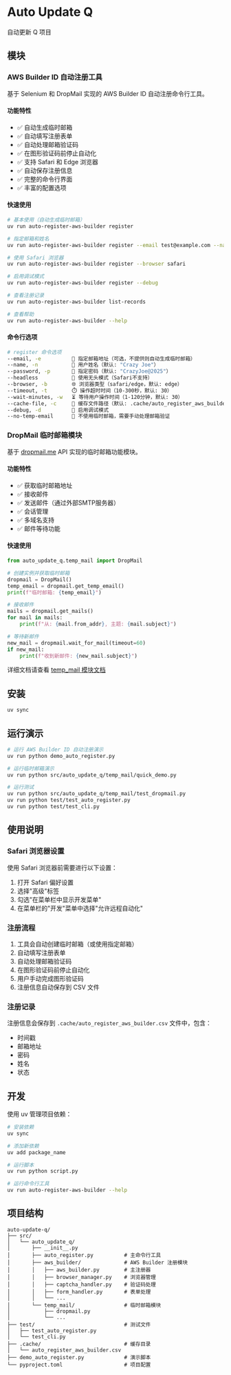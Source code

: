# Auto Update Q

自动更新 Q 项目

## 模块

### AWS Builder ID 自动注册工具

基于 Selenium 和 DropMail 实现的 AWS Builder ID 自动注册命令行工具。

#### 功能特性

- ✅ 自动生成临时邮箱
- ✅ 自动填写注册表单
- ✅ 自动处理邮箱验证码
- ✅ 在图形验证码前停止自动化
- ✅ 支持 Safari 和 Edge 浏览器
- ✅ 自动保存注册信息
- ✅ 完整的命令行界面
- ✅ 丰富的配置选项

#### 快速使用

```bash
# 基本使用（自动生成临时邮箱）
uv run auto-register-aws-builder register

# 指定邮箱和姓名
uv run auto-register-aws-builder register --email test@example.com --name "John Doe"

# 使用 Safari 浏览器
uv run auto-register-aws-builder register --browser safari

# 启用调试模式
uv run auto-register-aws-builder register --debug

# 查看注册记录
uv run auto-register-aws-builder list-records

# 查看帮助
uv run auto-register-aws-builder --help
```

#### 命令行选项

```bash
# register 命令选项
--email, -e          📧 指定邮箱地址（可选，不提供则自动生成临时邮箱）
--name, -n           👤 用户姓名（默认: "Crazy Joe"）
--password, -p       🔐 指定密码（默认: "CrazyJoe@2025"）
--headless           👻 使用无头模式（Safari不支持）
--browser, -b        🌐 浏览器类型（safari/edge，默认: edge）
--timeout, -t        ⏱️ 操作超时时间（10-300秒，默认: 30）
--wait-minutes, -w   ⏳ 等待用户操作时间（1-120分钟，默认: 30）
--cache-file, -c     💾 缓存文件路径（默认: .cache/auto_register_aws_builder.csv）
--debug, -d          🐛 启用调试模式
--no-temp-email      🚫 不使用临时邮箱，需要手动处理邮箱验证
```

### DropMail 临时邮箱模块

基于 [dropmail.me](https://dropmail.me) API 实现的临时邮箱功能模块。

#### 功能特性

- ✅ 获取临时邮箱地址
- ✅ 接收邮件
- ✅ 发送邮件（通过外部SMTP服务器）
- ✅ 会话管理
- ✅ 多域名支持
- ✅ 邮件等待功能

#### 快速使用

```python
from auto_update_q.temp_mail import DropMail

# 创建实例并获取临时邮箱
dropmail = DropMail()
temp_email = dropmail.get_temp_email()
print(f"临时邮箱: {temp_email}")

# 接收邮件
mails = dropmail.get_mails()
for mail in mails:
    print(f"从: {mail.from_addr}, 主题: {mail.subject}")

# 等待新邮件
new_mail = dropmail.wait_for_mail(timeout=60)
if new_mail:
    print(f"收到新邮件: {new_mail.subject}")
```

详细文档请查看 [temp_mail 模块文档](src/auto_update_q/temp_mail/README.md)

## 安装

```bash
uv sync
```

## 运行演示

```bash
# 运行 AWS Builder ID 自动注册演示
uv run python demo_auto_register.py

# 运行临时邮箱演示
uv run python src/auto_update_q/temp_mail/quick_demo.py

# 运行测试
uv run python src/auto_update_q/temp_mail/test_dropmail.py
uv run python test/test_auto_register.py
uv run python test/test_cli.py
```

## 使用说明

### Safari 浏览器设置

使用 Safari 浏览器前需要进行以下设置：

1. 打开 Safari 偏好设置
2. 选择"高级"标签
3. 勾选"在菜单栏中显示开发菜单"
4. 在菜单栏的"开发"菜单中选择"允许远程自动化"

### 注册流程

1. 工具会自动创建临时邮箱（或使用指定邮箱）
2. 自动填写注册表单
3. 自动处理邮箱验证码
4. 在图形验证码前停止自动化
5. 用户手动完成图形验证码
6. 注册信息自动保存到 CSV 文件

### 注册记录

注册信息会保存到 `.cache/auto_register_aws_builder.csv` 文件中，包含：
- 时间戳
- 邮箱地址
- 密码
- 姓名
- 状态

## 开发

使用 uv 管理项目依赖：

```bash
# 安装依赖
uv sync

# 添加新依赖
uv add package_name

# 运行脚本
uv run python script.py

# 运行命令行工具
uv run auto-register-aws-builder --help
```

## 项目结构

```
auto-update-q/
├── src/
│   └── auto_update_q/
│       ├── __init__.py
│       ├── auto_register.py          # 主命令行工具
│       ├── aws_builder/              # AWS Builder 注册模块
│       │   ├── aws_builder.py        # 主注册器
│       │   ├── browser_manager.py    # 浏览器管理
│       │   ├── captcha_handler.py    # 验证码处理
│       │   ├── form_handler.py       # 表单处理
│       │   └── ...
│       └── temp_mail/                # 临时邮箱模块
│           ├── dropmail.py
│           └── ...
├── test/                             # 测试文件
│   ├── test_auto_register.py
│   └── test_cli.py
├── .cache/                           # 缓存目录
│   └── auto_register_aws_builder.csv
├── demo_auto_register.py             # 演示脚本
└── pyproject.toml                    # 项目配置
```
